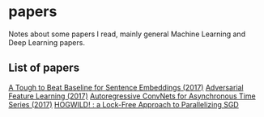# papers

Notes about some papers I read, mainly general Machine Learning and Deep Learning papers.

## List of papers 

[A Tough to Beat Baseline for Sentence Embeddings (2017)](tough_baseline_sentence_embeddings.md)
[Adversarial Feature Learning (2017)](adversarial_feature_learning.md)
[Autoregressive ConvNets for Asynchronous Time Series (2017)](autoregressive_cnn_asynchronous_ts.md)
[HOGWILD! : a Lock-Free Approach to Parallelizing SGD](hogwild.md)
